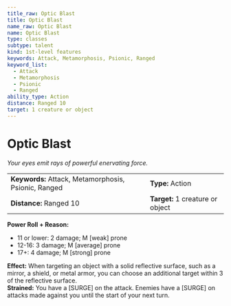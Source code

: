 ```yaml
---
title_raw: Optic Blast
title: Optic Blast
name_raw: Optic Blast
name: Optic Blast
type: classes
subtype: talent
kind: 1st-level features
keywords: Attack, Metamorphosis, Psionic, Ranged
keyword_list:
  - Attack
  - Metamorphosis
  - Psionic
  - Ranged
ability_type: Action
distance: Ranged 10
target: 1 creature or object
---
```


# Optic Blast

*Your eyes emit rays of powerful enervating force.*

|                                                      |                                  |
| :--------------------------------------------------- | :------------------------------- |
| **Keywords:** Attack, Metamorphosis, Psionic, Ranged | **Type:** Action                 |
| **Distance:** Ranged 10                              | **Target:** 1 creature or object |

**Power Roll + Reason:**

- 11 or lower: 2 damage; M \[weak\] prone
- 12-16: 3 damage; M \[average\] prone
- 17+: 4 damage; M \[strong\] prone

**Effect:** When targeting an object with a solid reflective surface, such as a mirror, a shield, or metal armor, you can choose an additional target within 3 of the reflective surface.\
**Strained:** You have a \[SURGE\] on the attack. Enemies have a \[SURGE\] on attacks made against you until the start of your next turn.
